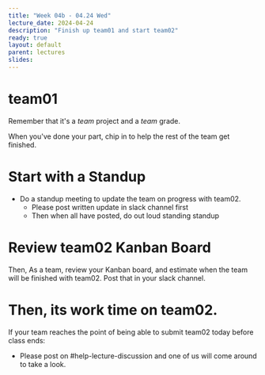 ```yaml
---
title: "Week 04b - 04.24 Wed"
lecture_date: 2024-04-24
description: "Finish up team01 and start team02"
ready: true
layout: default
parent: lectures
slides:
---
```


# team01

Remember that it's a *team* project and a *team* grade.

When you've done your part, chip in to help the rest of the team get finished.

# Start with a Standup

* Do a standup meeting to update the team on progress with team02.
  * Please post written update in slack channel first
  * Then when all have posted, do out loud standing standup

# Review team02 Kanban Board

Then, As a team, review your Kanban board, and estimate when the team will be finished with team02.  Post that in your slack channel.

# Then, its work time on team02.

If your team reaches the point of being able to submit team02 today before class ends:

* Please post on #help-lecture-discussion and one of us will come around to take a look.
